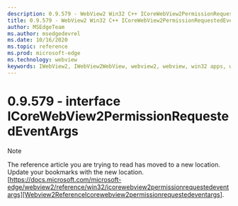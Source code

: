 ```yaml
---
description: 0.9.579 - WebView2 Win32 C++ ICoreWebView2PermissionRequestedEventArgs
title: 0.9.579 - WebView2 Win32 C++ ICoreWebView2PermissionRequestedEventArgs
author: MSEdgeTeam
ms.author: msedgedevrel
ms.date: 10/16/2020
ms.topic: reference
ms.prod: microsoft-edge
ms.technology: webview
keywords: IWebView2, IWebView2WebView, webview2, webview, win32 apps, win32, edge, ICoreWebView2, ICoreWebView2Controller, browser control, edge html, ICoreWebView2PermissionRequestedEventArgs
---
```


# 0.9.579 - interface ICoreWebView2PermissionRequestedEventArgs 

> [!NOTE]
> The reference article you are trying to read has moved to a new location.  
> Update your bookmarks with the new location.  
> [https://docs.microsoft.com/microsoft-edge/webview2/reference/win32/icorewebview2permissionrequestedeventargs][Webview2ReferenceIcorewebview2permissionrequestedeventargs].  

[Webview2ReferenceIcorewebview2permissionrequestedeventargs]: /microsoft-edge/webview2/reference/win32/icorewebview2permissionrequestedeventargs "interface ICoreWebView2PermissionRequestedEventArgs | Microsoft Docs"
